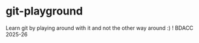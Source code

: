 # git-playground
Learn git by playing around with it and not the other way around :) ! BDACC 2025-26
